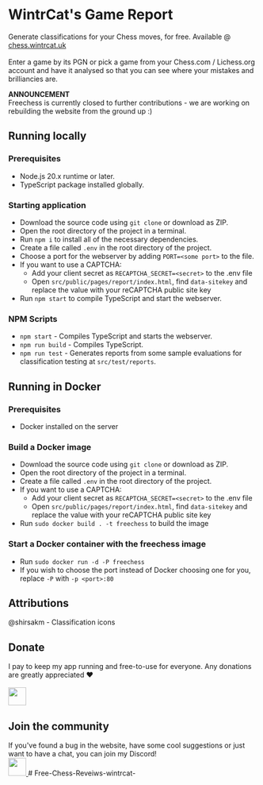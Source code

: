 # WintrCat's Game Report

Generate classifications for your Chess moves, for free. Available @ [chess.wintrcat.uk](https://chess.wintrcat.uk/)
<br><br>
Enter a game by its PGN or pick a game from your Chess.com / Lichess.org account and have it analysed so that you can see where your mistakes and brilliancies are.

**ANNOUNCEMENT**<br>
Freechess is currently closed to further contributions - we are working on rebuilding the website from the ground up :)

## Running locally
### Prerequisites
- Node.js 20.x runtime or later.
- TypeScript package installed globally.

### Starting application
- Download the source code using `git clone` or download as ZIP.
- Open the root directory of the project in a terminal.
- Run `npm i` to install all of the necessary dependencies.
- Create a file called `.env` in the root directory of the project.
- Choose a port for the webserver by adding `PORT=<some port>` to the file.
- If you want to use a CAPTCHA:
    - Add your client secret as `RECAPTCHA_SECRET=<secret>` to the .env file
    - Open `src/public/pages/report/index.html`, find `data-sitekey` and replace the value with your reCAPTCHA public site key
- Run `npm start` to compile TypeScript and start the webserver.

### NPM Scripts
- `npm start` - Compiles TypeScript and starts the webserver.
- `npm run build` - Compiles TypeScript.
- `npm run test` - Generates reports from some sample evaluations for classification testing at `src/test/reports`.

## Running in Docker
### Prerequisites
- Docker installed on the server

### Build a Docker image
- Download the source code using `git clone` or download as ZIP.
- Open the root directory of the project in a terminal.
- Create a file called `.env` in the root directory of the project.
- If you want to use a CAPTCHA:
    - Add your client secret as `RECAPTCHA_SECRET=<secret>` to the .env file
    - Open `src/public/pages/report/index.html`, find `data-sitekey` and replace the value with your reCAPTCHA public site key
- Run `sudo docker build . -t freechess` to build the image

### Start a Docker container with the freechess image
- Run `sudo docker run -d -P freechess`
- If you wish to choose the port instead of Docker choosing one for you, replace `-P` with `-p <port>:80`

## Attributions
@shirsakm - Classification icons

## Donate
I pay to keep my app running and free-to-use for everyone. Any donations are greatly appreciated ❤️
<br><br>
<a href="https://ko-fi.com/N4N7SORCC">
    <img height="36" style="border:0px;height:36px;" src="https://storage.ko-fi.com/cdn/kofi1.png?v=3"/>
</a>

## Join the community
If you've found a bug in the website, have some cool suggestions or just want to have a chat, you can join my Discord!
<br>
<a href="https://discord.com/invite/XxtsAzPyCb">
    <img height="36" src="https://chess.wintrcat.uk/static/media/discord.png">
</a>
#   F r e e - C h e s s - R e v e i w s - w i n t r c a t -  
 